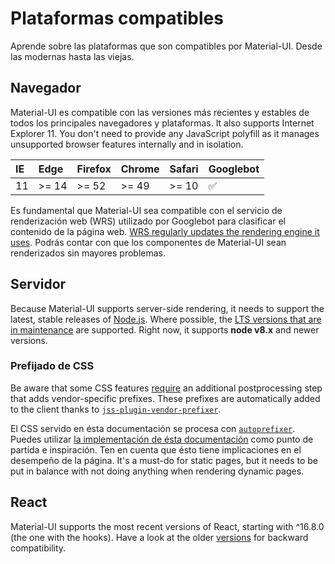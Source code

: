 # Plataformas compatibles

<p class="description">Aprende sobre las plataformas que son compatibles por Material-UI. Desde las modernas hasta las viejas.</p>

## Navegador

Material-UI es compatible con las versiones más recientes y estables de todos los principales navegadores y plataformas. It also supports Internet Explorer 11. You don't need to provide any JavaScript polyfill as it manages unsupported browser features internally and in isolation.

| IE | Edge  | Firefox | Chrome | Safari | Googlebot |
|:-- |:----- |:------- |:------ |:------ |:--------- |
| 11 | >= 14 | >= 52   | >= 49  | >= 10  | ✅         |


Es fundamental que Material-UI sea compatible con el servicio de renderización web (WRS) utilizado por Googlebot para clasificar el contenido de la página web. [WRS regularly updates the rendering engine it uses](https://webmasters.googleblog.com/2019/05/the-new-evergreen-googlebot.html). Podrás contar con que los componentes de Material-UI sean renderizados sin mayores problemas.

## Servidor

Because Material-UI supports server-side rendering, it needs to support the latest, stable releases of [Node.js](https://github.com/nodejs/node). Where possible, the [LTS versions that are in maintenance](https://github.com/nodejs/Release#lts-schedule1) are supported. Right now, it supports **node v8.x** and newer versions.

### Prefijado de CSS

Be aware that some CSS features [require](https://github.com/cssinjs/jss/issues/279) an additional postprocessing step that adds vendor-specific prefixes. These prefixes are automatically added to the client thanks to [`jss-plugin-vendor-prefixer`](https://www.npmjs.com/package/jss-plugin-vendor-prefixer).

El CSS servido en ésta documentación se procesa con [`autoprefixer`](https://www.npmjs.com/package/autoprefixer). Puedes utilizar [la implementación de ésta documentación](https://github.com/mui-org/material-ui/blob/47aa5aeaec1d4ac2c08fd0e84277d6b91e497557/pages/_document.js#L123) como punto de partida e inspiración. Ten en cuenta que ésto tiene implicaciones en el desempeño de la página. It's a must-do for static pages, but it needs to be put in balance with not doing anything when rendering dynamic pages.

## React

Material-UI supports the most recent versions of React, starting with ^16.8.0 (the one with the hooks). Have a look at the older [versions](/versions/) for backward compatibility.
